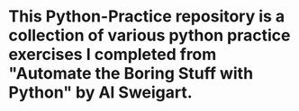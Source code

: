 # This Python-Practice repository is a collection of various python practice exercises I completed from "Automate the Boring Stuff with Python" by Al Sweigart.
